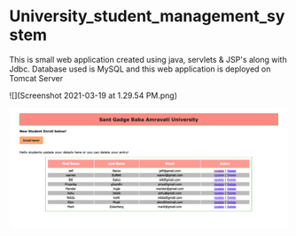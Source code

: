 # University_student_management_system
This is small web application created using java, servlets &amp; JSP's along with Jdbc. Database used is MySQL and this web application is deployed on Tomcat Server


![](Screenshot 2021-03-19 at 1.29.54 PM.png)

<img src="Screenshot 2021-03-19 at 1.29.54 PM.png">




